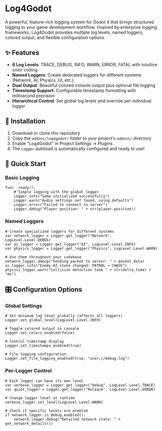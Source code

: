 # Log4Godot

A powerful, feature-rich logging system for Godot 4 that brings structured logging to your game development workflow. 
Inspired by enterprise logging frameworks, Log4Godot provides multiple log levels, named loggers, colored output, and flexible configuration options.

## ✨ Features

- **6 Log Levels**: TRACE, DEBUG, INFO, WARN, ERROR, FATAL with intuitive color coding
- **Named Loggers**: Create dedicated loggers for different systems (Network, AI, Physics, UI, etc.)
- **Dual Output**: Beautiful colored console output plus optional file logging
- **Timestamp Support**: Configurable timestamp formatting with millisecond precision
- **Hierarchical Control**: Set global log levels and override per individual logger

## 🚀 Installation

1. Download or clone this repository
2. Copy the `addons/log4godot/` folder to your project's `addons/` directory
3. Enable "Log4Godot" in Project Settings → Plugins
4. The `Logger` autoload is automatically configured and ready to use!

## 📖 Quick Start

### Basic Logging
```gdscript
func _ready():
	# Simple logging with the global logger
	Logger.info("Game initialized successfully")
	Logger.warn("Audio settings not found, using defaults")
	Logger.error("Failed to connect to server")
	Logger.debug("Player position: " + str(player.position))
```

### Named Loggers
```gdscript
# Create specialized loggers for different systems
var network_logger = Logger.get_logger("Network", LogLevel.Level.DEBUG)
var ai_logger = Logger.get_logger("AI", LogLevel.Level.INFO)
var physics_logger = Logger.get_logger("Physics", LogLevel.Level.WARN)

# Use them throughout your codebase
network_logger.debug("Sending packet to server: " + packet_data)
ai_logger.info("Enemy AI state changed: PATROL → CHASE")
physics_logger.warn("Collision detection took " + str(delta_time) + "ms")
```

## 🎛️ Configuration Options

### Global Settings
```gdscript
# Set minimum log level globally (affects all loggers)
Logger.set_global_level(LogLevel.Level.INFO)

# Toggle colored output in console
Logger.set_colors_enabled(false)

# Control timestamp display
Logger.set_timestamps_enabled(true)

# File logging configuration
Logger.set_file_logging_enabled(true, "user://debug.log")
```

### Per-Logger Control
```gdscript
# Each logger can have its own level
var verbose_logger = Logger.get_logger("Debug", LogLevel.Level.TRACE)
var quiet_logger = Logger.get_logger("Release", LogLevel.Level.ERROR)

# Change logger level at runtime
verbose_logger.set_level(LogLevel.Level.WARN)

# Check if specific levels are enabled
if network_logger.is_debug_enabled():
	network_logger.debug("Detailed network state: " + get_network_details())
```
